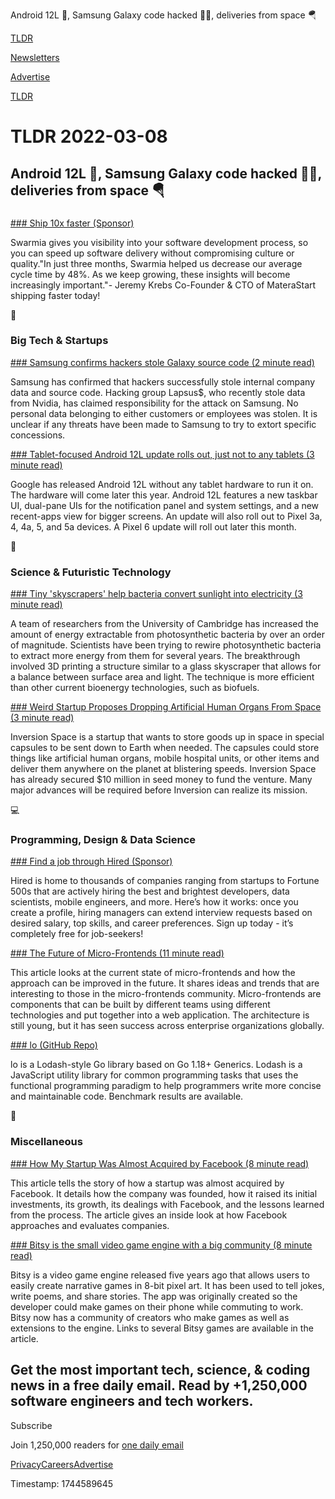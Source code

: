 Android 12L 📱, Samsung Galaxy code hacked 👨‍💻, deliveries from space 🪂

[TLDR](/)

[Newsletters](/newsletters)

[Advertise](https://advertise.tldr.tech/)

[TLDR](/)

# TLDR 2022-03-08

## Android 12L 📱, Samsung Galaxy code hacked 👨‍💻, deliveries from space 🪂

### 

[### Ship 10x faster (Sponsor)](https://swarmia.co/34ug1ce)

Swarmia gives you visibility into your software development process, so you can speed up software delivery without compromising culture or quality."In just three months, Swarmia helped us decrease our average cycle time by 48%. As we keep growing, these insights will become increasingly important."- Jeremy Krebs Co-Founder & CTO of MateraStart shipping faster today!

📱

### Big Tech & Startups

[### Samsung confirms hackers stole Galaxy source code (2 minute read)](https://www.theverge.com/2022/3/7/22965220/samsung-hack-lapsus-galaxy-source-code-confirmed-nvidia?utm_source=tldrnewsletter)

Samsung has confirmed that hackers successfully stole internal company data and source code. Hacking group Lapsus$, who recently stole data from Nvidia, has claimed responsibility for the attack on Samsung. No personal data belonging to either customers or employees was stolen. It is unclear if any threats have been made to Samsung to try to extort specific concessions.

[### Tablet-focused Android 12L update rolls out, just not to any tablets (3 minute read)](https://arstechnica.com/gadgets/2022/03/tablet-focused-android-12l-update-rolls-out-just-not-to-any-tablets/?comments=1?utm_source=tldrnewsletter)

Google has released Android 12L without any tablet hardware to run it on. The hardware will come later this year. Android 12L features a new taskbar UI, dual-pane UIs for the notification panel and system settings, and a new recent-apps view for bigger screens. An update will also roll out to Pixel 3a, 4, 4a, 5, and 5a devices. A Pixel 6 update will roll out later this month.

🚀

### Science & Futuristic Technology

[### Tiny 'skyscrapers' help bacteria convert sunlight into electricity (3 minute read)](https://techxplore.com/news/2022-03-tiny-skyscrapers-bacteria-sunlight-electricity.html?utm_source=tldrnewsletter)

A team of researchers from the University of Cambridge has increased the amount of energy extractable from photosynthetic bacteria by over an order of magnitude. Scientists have been trying to rewire photosynthetic bacteria to extract more energy from them for several years. The breakthrough involved 3D printing a structure similar to a glass skyscraper that allows for a balance between surface area and light. The technique is more efficient than other current bioenergy technologies, such as biofuels.

[### Weird Startup Proposes Dropping Artificial Human Organs From Space (3 minute read)](https://futurism.com/the-byte/startup-artificial-organs-space?utm_source=tldrnewsletter)

Inversion Space is a startup that wants to store goods up in space in special capsules to be sent down to Earth when needed. The capsules could store things like artificial human organs, mobile hospital units, or other items and deliver them anywhere on the planet at blistering speeds. Inversion Space has already secured $10 million in seed money to fund the venture. Many major advances will be required before Inversion can realize its mission.

💻

### Programming, Design & Data Science

[### Find a job through Hired (Sponsor)](https://hired.com/join/?utm_source=newsletter&utm_medium=sponsor&utm_campaign=(b2c)(l-all)(r-all)(tldrnewsletter)&utm_content=find-a-job)

Hired is home to thousands of companies ranging from startups to Fortune 500s that are actively hiring the best and brightest developers, data scientists, mobile engineers, and more. Here’s how it works: once you create a profile, hiring managers can extend interview requests based on desired salary, top skills, and career preferences. Sign up today - it’s completely free for job-seekers!

[### The Future of Micro-Frontends (11 minute read)](https://betterprogramming.pub/the-future-of-micro-frontends-2f527f97d506?utm_source=tldrnewsletter)

This article looks at the current state of micro-frontends and how the approach can be improved in the future. It shares ideas and trends that are interesting to those in the micro-frontends community. Micro-frontends are components that can be built by different teams using different technologies and put together into a web application. The architecture is still young, but it has seen success across enterprise organizations globally.

[### lo (GitHub Repo)](https://github.com/samber/lo?utm_source=tldrnewsletter)

lo is a Lodash-style Go library based on Go 1.18+ Generics. Lodash is a JavaScript utility library for common programming tasks that uses the functional programming paradigm to help programmers write more concise and maintainable code. Benchmark results are available.

🎁

### Miscellaneous

[### How My Startup Was Almost Acquired by Facebook (8 minute read)](https://medium.com/swlh/how-my-startup-was-almost-acquired-by-facebook-c151793727ab?utm_source=tldrnewsletter)

This article tells the story of how a startup was almost acquired by Facebook. It details how the company was founded, how it raised its initial investments, its growth, its dealings with Facebook, and the lessons learned from the process. The article gives an inside look at how Facebook approaches and evaluates companies.

[### Bitsy is the small video game engine with a big community (8 minute read)](https://www.theverge.com/22929485/bitsy-tiny-video-game-engine?utm_source=tldrnewsletter)

Bitsy is a video game engine released five years ago that allows users to easily create narrative games in 8-bit pixel art. It has been used to tell jokes, write poems, and share stories. The app was originally created so the developer could make games on their phone while commuting to work. Bitsy now has a community of creators who make games as well as extensions to the engine. Links to several Bitsy games are available in the article.

## Get the most important tech, science, & coding news in a free daily email. Read by +1,250,000 software engineers and tech workers.

Subscribe

Join 1,250,000 readers for [one daily email](/api/latest/tech)

[Privacy](/privacy)[Careers](https://jobs.ashbyhq.com/tldr.tech)[Advertise](/tech/advertise)

Timestamp: 1744589645